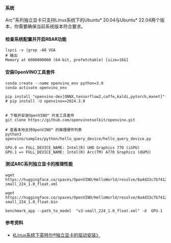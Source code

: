 #### 系统
Arc™系列独立显卡只支持Linux系统下的Ubuntu* 20.04与Ubuntu* 22.04两个版本，你需要确保当前系统版本符合要求。


#### 检查系统配置并开启RBAR功能
```shell
lspci -v |grep -A8 VGA
# 输出
Memory at 6000000000 (64-bit, prefetchable) [size=16G]
```

#### 安装OpenVINO工具套件
```shell
conda create --name openvino_env python=3.9
conda activate openvino_env

pip install "openvino-dev[ONNX,tensorflow2,caffe,kaldi,pytorch,mxnet]"
# pip install -U openvino==2024.3.0


# 下载并安装OpenVINO™ 开发工具套件
git clone https://github.com/openvinotoolkit/openvino.git

# 查看本地支持OpenVINO™ 的推理硬件列表
python3 openvino/samples/python/hello_query_device/hello_query_device.py

GPU.0 => FULL_DEVICE_NAME: Intel(R) UHD Graphics 770 (iGPU)
GPU.1 => FULL_DEVICE_NAME: Intel(R) Arc(TM) A770 Graphics (dGPU)
```

#### 测试ARC系列独立显卡的推理性能
```shell
wget https://huggingface.co/spaces/OpenVINO/HelloWorld/resolve/8a4d33c7b74125813bbe0f853b3614295cf6c7b1/v3-small_224_1.0_float.xml

wget https://huggingface.co/spaces/OpenVINO/HelloWorld/resolve/8a4d33c7b74125813bbe0f853b3614295cf6c7b1/v3-small_224_1.0_float.bin

benchmark_app --path_to_model  "v3-small_224_1.0_float.xml" -d  GPU.1 

```

#### 参考资料
+ [《Linux系统下英特尔®独立显卡的驱动安装》](https://blog.csdn.net/inteldevzone/article/details/130241925)